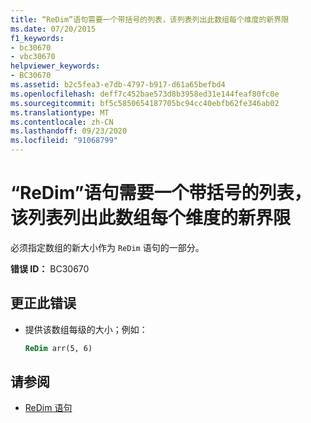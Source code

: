 ```yaml
---
title: “ReDim”语句需要一个带括号的列表，该列表列出此数组每个维度的新界限
ms.date: 07/20/2015
f1_keywords:
- bc30670
- vbc30670
helpviewer_keywords:
- BC30670
ms.assetid: b2c5fea3-e7db-4797-b917-d61a65befbd4
ms.openlocfilehash: deff7c452bae573d8b3958ed31e144feaf80fc0e
ms.sourcegitcommit: bf5c5850654187705bc94cc40ebfb62fe346ab02
ms.translationtype: MT
ms.contentlocale: zh-CN
ms.lasthandoff: 09/23/2020
ms.locfileid: "91068799"
---
```

# <a name="redim-statements-require-a-parenthesized-list-of-the-new-bounds-of-each-dimension-of-the-array"></a>“ReDim”语句需要一个带括号的列表，该列表列出此数组每个维度的新界限

必须指定数组的新大小作为 `ReDim` 语句的一部分。  
  
 **错误 ID：** BC30670  
  
## <a name="to-correct-this-error"></a>更正此错误  
  
- 提供该数组每级的大小；例如：  
  
    ```vb  
    ReDim arr(5, 6)  
    ```  
  
## <a name="see-also"></a>请参阅

- [ReDim 语句](../language-reference/statements/redim-statement.md)
